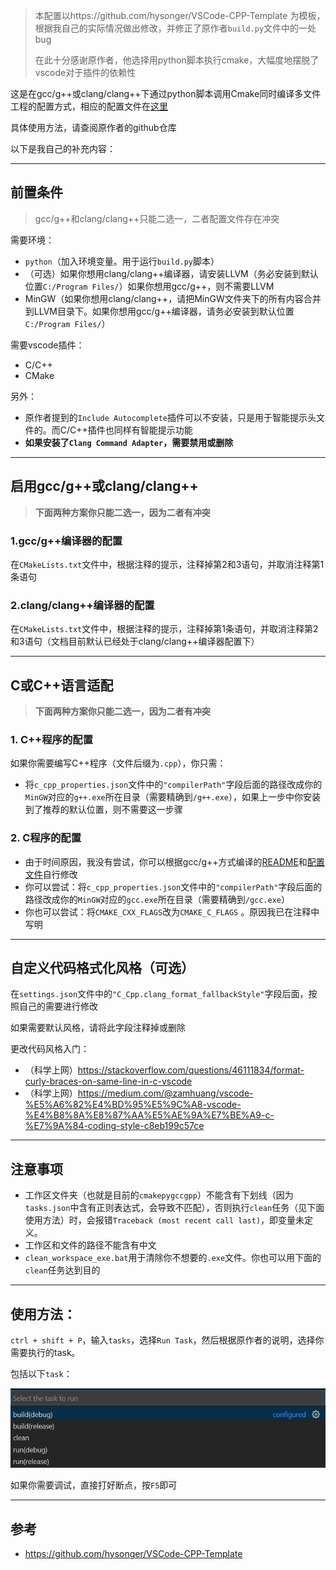 

> 本配置以https://github.com/hysonger/VSCode-CPP-Template 为模板，根据我自己的实际情况做出修改，并修正了原作者`build.py`文件中的一处bug
>
> 在此十分感谢原作者，他选择用python脚本执行cmake，大幅度地摆脱了vscode对于插件的依赖性

这是在gcc/g++或clang/clang++下通过python脚本调用Cmake同时编译多文件工程的配置方式，相应的配置文件在[这里](../cmakepygccgpp) 

具体使用方法，请查阅原作者的github仓库

以下是我自己的补充内容：

---

## 前置条件

> gcc/g++和clang/clang++只能二选一，二者配置文件存在冲突

需要环境：

* `python`（加入环境变量。用于运行`build.py`脚本）
* （可选）如果你想用clang/clang++编译器，请安装LLVM（务必安装到默认位置`C:/Program Files/`）如果你想用gcc/g++，则不需要LLVM
* MinGW（如果你想用clang/clang++，请把MinGW文件夹下的所有内容合并到LLVM目录下。如果你想用gcc/g++编译器，请务必安装到默认位置`C:/Program Files/`）

需要vscode插件：

* C/C++
* CMake

另外：

* 原作者提到的`Include Autocomplete`插件可以不安装，只是用于智能提示头文件的。而C/C++插件也同样有智能提示功能
* **如果安装了`Clang Command Adapter`，需要禁用或删除** 

---

## 启用gcc/g++或clang/clang++

> **下面两种方案你只能二选一，因为二者有冲突** 

### 1.gcc/g++编译器的配置

在`CMakeLists.txt`文件中，根据注释的提示，注释掉第2和3语句，并取消注释第1条语句

### 2.clang/clang++编译器的配置

在`CMakeLists.txt`文件中，根据注释的提示，注释掉第1条语句，并取消注释第2和3语句（文档目前默认已经处于clang/clang++编译器配置下）

---

## C或C++语言适配

> **下面两种方案你只能二选一，因为二者有冲突** 

### 1. C++程序的配置

如果你需要编写C++程序（文件后缀为`.cpp`），你只需：

* 将`c_cpp_properties.json`文件中的`"compilerPath"`字段后面的路径改成你的`MinGW`对应的`g++.exe`所在目录（需要精确到`/g++.exe`），如果上一步中你安装到了推荐的默认位置，则不需要这一步骤

### 2. C程序的配置

* 由于时间原因，我没有尝试，你可以根据gcc/g++方式编译的[README](./README-gcc.md)和[配置文件](../gcc_g++)自行修改
* 你可以尝试：将`c_cpp_properties.json`文件中的`"compilerPath"`字段后面的路径改成你的`MinGW`对应的`gcc.exe`所在目录（需要精确到`/gcc.exe`）
* 你也可以尝试：将`CMAKE_CXX_FLAGS`改为`CMAKE_C_FLAGS` 。原因我已在注释中写明

---

## 自定义代码格式化风格（可选）

在`settings.json`文件中的`"C_Cpp.clang_format_fallbackStyle"`字段后面，按照自己的需要进行修改

如果需要默认风格，请将此字段注释掉或删除

更改代码风格入门：

* （科学上网）https://stackoverflow.com/questions/46111834/format-curly-braces-on-same-line-in-c-vscode 
* （科学上网）https://medium.com/@zamhuang/vscode-%E5%A6%82%E4%BD%95%E5%9C%A8-vscode-%E4%B8%8A%E8%87%AA%E5%AE%9A%E7%BE%A9-c-%E7%9A%84-coding-style-c8eb199c57ce 

---

## 注意事项

* 工作区文件夹（也就是目前的`cmakepygccgpp`）不能含有下划线（因为`tasks.json`中含有正则表达式，会导致不匹配），否则执行`clean`任务（见下面使用方法）时，会报错`Traceback (most recent call last)`，即变量未定义。
* 工作区和文件的路径不能含有中文
* `clean_workspace_exe.bat`用于清除你不想要的`.exe`文件。你也可以用下面的`clean`任务达到目的

---

## 使用方法：

`ctrl + shift + P`，输入`tasks`，选择`Run Task`，然后根据原作者的说明，选择你需要执行的task。

包括以下`task`：

![tasks](./img/Snipaste_2020-09-13_21-12-22.png)

如果你需要调试，直接打好断点，按`F5`即可

---


## 参考

* https://github.com/hysonger/VSCode-CPP-Template
